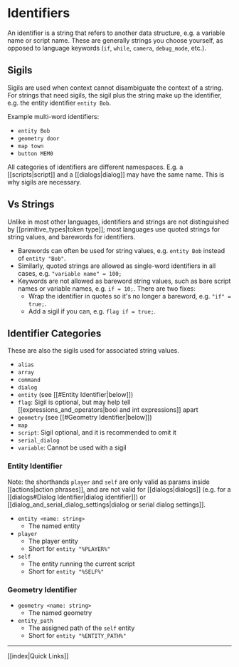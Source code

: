 # Identifiers

An identifier is a string that refers to another data structure, e.g. a variable name or script name. These are generally strings you choose yourself, as opposed to language keywords (`if`, `while`, `camera`, `debug_mode`, etc.).

## Sigils

Sigils are used when context cannot disambiguate the context of a string. For strings that need sigils, the sigil plus the string make up the identifier, e.g. the entity identifier `entity Bob`.

Example multi-word identifiers:

- `entity Bob`
- `geometry door`
- `map town`
- `button MEM0`

All categories of identifiers are different namespaces. E.g. a [[scripts|script]] and a [[dialogs|dialog]] may have the same name. This is why sigils are necessary.

## Vs Strings

Unlike in most other languages, identifiers and strings are not distinguished by [[primitive_types|token type]]; most languages use quoted strings for string values, and barewords for identifiers.

- Barewords can often be used for string values, e.g. `entity Bob` instead of `entity "Bob"`.
- Similarly, quoted strings are allowed as single-word identifiers in all cases, e.g. `"variable name" = 100;`
- Keywords are not allowed as bareword string values, such as bare script names or variable names, e.g. `if = 10;`. There are two fixes:
    - Wrap the identifier in quotes so it's no longer a bareword, e.g. `"if" = true;`.
    - Add a sigil if you can, e.g. `flag if = true;`.

## Identifier Categories

These are also the sigils used for associated string values.

- `alias`
- `array`
- `command`
- `dialog`
- `entity` (see [[#Entity Identifier|below]])
- `flag`: Sigil is optional, but may help tell [[expressions_and_operators|bool and int expressions]] apart
- `geometry` (see [[#Geometry Identifier|below]])
- `map`
- `script`: Sigil optional, and it is recommended to omit it
- `serial_dialog`
- `variable`: Cannot be used with a sigil

### Entity Identifier

Note: the shorthands `player` and `self` are only valid as params inside [[actions|action phrases]], and are not valid for [[dialogs|dialogs]] (e.g. for a [[dialogs#Dialog Identifier|dialog identifier]]) or [[dialog_and_serial_dialog_settings|dialog or serial dialog settings]].

- `entity <name: string>`
	- The named entity
- `player`
	- The player entity
	- Short for `entity "%PLAYER%"`
- `self`
	- The entity running the current script
	- Short for `entity "%SELF%"`

### Geometry Identifier

- `geometry <name: string>`
	- The named geometry
- `entity_path`
	- The assigned path of the  `self` entity
	- Short for `entity "%ENTITY_PATH%"`

---

[[index|Quick Links]]
